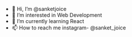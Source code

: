 - 👋 Hi, I’m @sanketjoice
- 👀 I’m interested in Web Development 
- 🌱 I’m currently learning React
- 📫 How to reach me instagram- @sanket_joice

<!---
sanketjoice/sanketjoice is a ✨ special ✨ repository because its `README.md` (this file) appears on your GitHub profile.
You can click the Preview link to take a look at your changes.
--->
